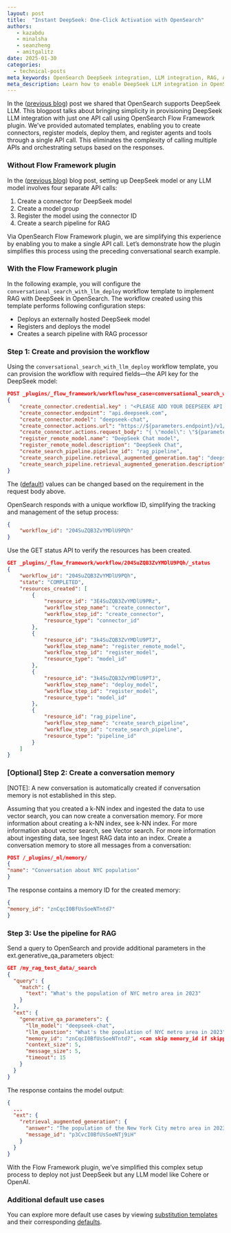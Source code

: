 ```yaml
---
layout: post
title:  "Instant DeepSeek: One-Click Activation with OpenSearch"
authors:
   - kazabdu
   - minalsha
   - seanzheng
   - amitgalitz
date: 2025-01-30
categories:
  - technical-posts
meta_keywords: OpenSearch DeepSeek integration, LLM integration, RAG, AI search, Flow Framework, machine learning, natural language processing, open-source LLM
meta_description: Learn how to enable DeepSeek LLM integration in OpenSearch with just one API call using the Flow Framework plugin, simplifying the setup process for conversational search and RAG.
---
```



In the ([previous blog](https://opensearch.org/blog/OpenSearch-Now-Supports-DeepSeek-Chat-Models/)) post we shared that OpenSearch supports DeepSeek LLM. This blogpost talks about bringing simplicity in provisioning DeepSeek LLM integration with just one API call using OpenSearch Flow Framework plugin.  We’ve provided automated templates, enabling you to create connectors, register models, deploy them, and register agents and tools through a single API call. This eliminates the complexity of calling multiple APIs and orchestrating setups based on the responses.


### Without Flow Framework plugin

In the ([previous blog](https://opensearch.org/blog/OpenSearch-Now-Supports-DeepSeek-Chat-Models/)) blog post, setting up DeepSeek model or any LLM model involves four separate API calls:

1. Create a connector for DeepSeek model
2. Create a model group
3. Register the model using the connector ID
4. Create a search pipeline for RAG


Via OpenSearch Flow Framework plugin, we are simplifying this experience by enabling you to make a single API call. Let’s demonstrate how the plugin simplifies this process using the preceding conversational search example.


### With the Flow Framework plugin

In the following example, you will configure the `conversational_search_with_llm_deploy` workflow template to implement RAG with DeepSeek in OpenSearch. The workflow created using this template performs following configuration steps:

* Deploys an externally hosted DeepSeek model
* Registers and deploys the model
* Creates a search pipeline with RAG processor


### Step 1: Create and provision the workflow

Using the `conversational_search_with_llm_deploy` workflow template, you can provision the workflow with required fields—the API key for the DeepSeek model:

```json
POST _plugins/_flow_framework/workflow?use_case=conversational_search_with_llm_deploy&provision=true
{
    "create_connector.credential.key" : "<PLEASE ADD YOUR DEEPSEEK API KEY HERE>",
    "create_connector.endpoint": "api.deepseek.com",
    "create_connector.model": "deepseek-chat",
    "create_connector.actions.url": "https://${parameters.endpoint}/v1/chat/completions",
    "create_connector.actions.request_body": "{ \"model\": \"${parameters.model}\", \"messages\": ${parameters.messages} }",
    "register_remote_model.name": "DeepSeek Chat model",
    "register_remote_model.description": "DeepSeek Chat",
    "create_search_pipeline.pipeline_id": "rag_pipeline",
    "create_search_pipeline.retrieval_augmented_generation.tag": "deepseek_pipeline_demo",
    "create_search_pipeline.retrieval_augmented_generation.description": "Demo pipeline Using DeepSeek Connector"
}
```

The ([default](https://github.com/opensearch-project/flow-framework/blob/6d6116d1bb688787f06a58fc0f6c2d9b09854007/src/main/resources/defaults/conversational-search-defaults.json)) values can be changed based on the requirement in the request body above.

OpenSearch responds with a unique workflow ID, simplifying the tracking and management of the setup process:

```json
{
    "workflow_id": "204SuZQB3ZvYMDlU9PQh"
}
```

Use the GET status API to verify the resources has been created.

```json
GET _plugins/_flow_framework/workflow/204SuZQB3ZvYMDlU9PQh/_status
{
    "workflow_id": "204SuZQB3ZvYMDlU9PQh",
    "state": "COMPLETED",
    "resources_created": [
        {
            "resource_id": "3E4SuZQB3ZvYMDlU9PRz",
            "workflow_step_name": "create_connector",
            "workflow_step_id": "create_connector",
            "resource_type": "connector_id"
        },
        {
            "resource_id": "3k4SuZQB3ZvYMDlU9PTJ",
            "workflow_step_name": "register_remote_model",
            "workflow_step_id": "register_model",
            "resource_type": "model_id"
        },
        {
            "resource_id": "3k4SuZQB3ZvYMDlU9PTJ",
            "workflow_step_name": "deploy_model",
            "workflow_step_id": "register_model",
            "resource_type": "model_id"
        },
        {
            "resource_id": "rag_pipeline",
            "workflow_step_name": "create_search_pipeline",
            "workflow_step_id": "create_search_pipeline",
            "resource_type": "pipeline_id"
        }
    ]
}
```

### [Optional] Step 2: Create a conversation memory

[NOTE]: A new conversation is automatically created if conversation memory is not established in this step.

Assuming that you created a k-NN index and ingested the data to use vector search, you can now create a conversation memory. For more information about creating a k-NN index, see k-NN index. For more information about vector search, see Vector search. For more information about ingesting data, see Ingest RAG data into an index.
Create a conversation memory to store all messages from a conversation:

```json
POST /_plugins/_ml/memory/
{
"name": "Conversation about NYC population"
}
```


The response contains a memory ID for the created memory:

```json
{
"memory_id": "znCqcI0BfUsSoeNTntd7"
}
```


### Step 3: Use the pipeline for RAG


Send a query to OpenSearch and provide additional parameters in the ext.generative_qa_parameters object:

```json
GET /my_rag_test_data/_search
{
  "query": {
    "match": {
      "text": "What's the population of NYC metro area in 2023"
    }
  },
  "ext": {
    "generative_qa_parameters": {
      "llm_model": "deepseek-chat",
      "llm_question": "What's the population of NYC metro area in 2023",
      "memory_id": "znCqcI0BfUsSoeNTntd7", <can skip memory_id if skipped step2>
      "context_size": 5,
      "message_size": 5,
      "timeout": 15
    }
  }
}
```

The response contains the model output:

```json
{
  ...
  "ext": {
    "retrieval_augmented_generation": {
      "answer": "The population of the New York City metro area in 2023 was 18,867,000.",
      "message_id": "p3CvcI0BfUsSoeNTj9iH"
    }
  }
}
```

With the Flow Framework plugin, we’ve simplified this complex setup process to deploy not just DeepSeek but any LLM model like Cohere or OpenAI.


### Additional default use cases

You can explore more default use cases by viewing [substitution templates](https://github.com/opensearch-project/flow-framework/tree/2.13/src/main/resources/substitutionTemplates) and their corresponding [defaults](https://github.com/opensearch-project/flow-framework/tree/2.13/src/main/resources/defaults).
